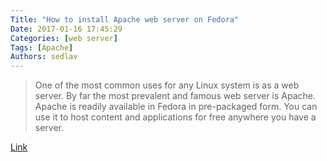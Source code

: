 ```yaml
---
Title: "How to install Apache web server on Fedora"
Date: 2017-01-16 17:45:29
Categories: [web server]
Tags: [Apache]
Authors: sedlav
---
```


> One of the most common uses for any Linux system is as a web server. By far the most prevalent and famous web server is Apache. Apache is readily available in Fedora in pre-packaged form. You can use it to host content and applications for free anywhere you have a server.

[Link](https://fedoramagazine.org/install-apache-web-server-fedora/)
